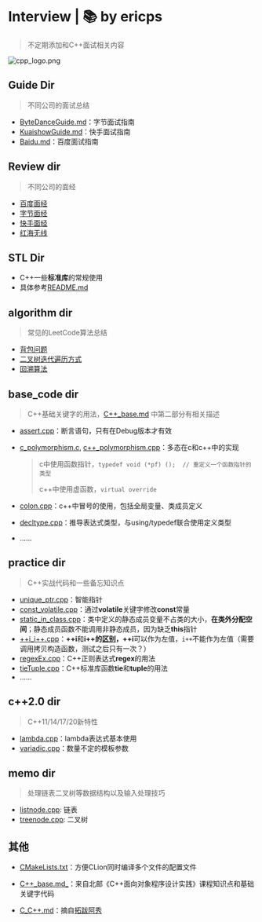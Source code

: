 # Interview | 📚 by ericps

> 不定期添加和C++面试相关内容

![cpp_logo.png](https://s2.loli.net/2022/07/06/Acvw3IJBZFTnmb6.png)



## Guide Dir

> 不同公司的面试总结

- [ByteDanceGuide.md](./Guide/ByteDanceGuide.md)：字节面试指南
- [KuaishowGuide.md](./Guide/KuaishowGuide.md)：快手面试指南
- [Baidu.md](./Guide/baiduGuide.md)：百度面试指南



## Review dir

> 不同公司的面经

- [百度面经](./review/baidu.md)
- [字节面经](./review/bytedance.md)
- [快手面经](./review/kuaishou.md)
- [红海无线](./review/redInfinity.md)



## STL Dir

- C++一些**标准库**的常规使用
- 具体参考[README.md](./STL)



## algorithm dir

> 常见的LeetCode算法总结

- [背包问题](./algorithm/backpack.md)
- [二叉树迭代遍历方式](./algorithm/二叉树迭代遍历.md)
- [回溯算法](./algorithm/回溯算法.md)



## base_code dir

> C++基础关键字的用法，[C++_base.md](./C++_base.md) 中第二部分有相关描述

- [assert.cpp](./base_code/assert.cpp)：断言语句，只有在Debug版本才有效

- [c_polymorphism.c](c_polymorphism.c), [c++_polymorphism.cpp](./base_code/c++_polymorphism.cpp)：多态在c和c++中的实现

  > c中使用函数指针，`typedef void (*pf) ();  // 重定义一个函数指针的类型`
  >
  > c++中使用虚函数，`virtual override`

- [colon.cpp](./base_code/colon.cpp)：c++中冒号的使用，包括全局变量、类成员定义

- [decltype.cpp](./base_code/decltype.cpp)：推导表达式类型，与using/typedef联合使用定义类型

- ……



## practice dir

> C++实战代码和一些备忘知识点

- [unique_ptr.cpp](./practice/unique_ptr.cpp)：智能指针
- [const_volatile.cpp](./practice/const_volatile.cpp)：通过**volatile**关键字修改**const**常量
- [static_in_class.cpp](./practice/static_in_class.cpp)：类中定义的静态成员变量不占类的大小，**在类外分配空间**；静态成员函数不能调用非静态成员，因为缺乏**this**指针
- [++i_i++.cpp](./practice/++i_i++.cpp)：**++i**和**i++**的[区别](https://www.php.cn/csharp-article-443596.html)，**++i**可以作为左值，`i++`不能作为左值（需要调用拷贝构造函数，测试之后只有一次？）
- [regexEx.cpp](./practice/regexEx.cpp)：C++正则表达式**regex**的用法
- [tieTuple.cpp](./practice/tieTuple.cpp)：C++标准库函数**tie**和**tuple**的用法
- ……



## c++2.0 dir

> C++11/14/17/20新特性

- [lambda.cpp](./c++2.0/lambda.cpp)：lambda表达式基本使用
- [variadic.cpp](./c++2.0/variadic.cpp)：数量不定的模板参数

  

## memo dir

> 处理链表二叉树等数据结构以及输入处理技巧

- [listnode.cpp](./memo/listnode.cpp): 链表
- [treenode.cpp](./memo/treenode.cpp): 二叉树

  

## 其他

- [CMakeLists.txt](./CMakeLists.txt)：方便CLion同时编译多个文件的配置文件
- [C++\_base.md_](./C++_base.md)：来自北邮《C++面向对象程序设计实践》课程知识点和基础关键字代码

- [C_C++.md](./C_C++.md)：摘自[拓跋阿秀](https://github.com/forthespada/InterviewGuide)

